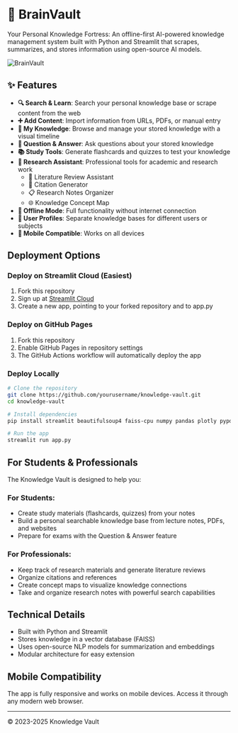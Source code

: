 # 🧠 BrainVault

Your Personal Knowledge Fortress: An offline-first AI-powered knowledge management system built with Python and Streamlit that scrapes, summarizes, and stores information using open-source AI models.

![BrainVault](assets/knowledge.svg)

## ✨ Features

- **🔍 Search & Learn**: Search your personal knowledge base or scrape content from the web
- **➕ Add Content**: Import information from URLs, PDFs, or manual entry
- **📖 My Knowledge**: Browse and manage your stored knowledge with a visual timeline
- **🤔 Question & Answer**: Ask questions about your stored knowledge
- **📚 Study Tools**: Generate flashcards and quizzes to test your knowledge
- **🔬 Research Assistant**: Professional tools for academic and research work
  - 📄 Literature Review Assistant
  - 📝 Citation Generator
  - 📋 Research Notes Organizer
  - 🌐 Knowledge Concept Map
- **🔌 Offline Mode**: Full functionality without internet connection
- **👥 User Profiles**: Separate knowledge bases for different users or subjects
- **📱 Mobile Compatible**: Works on all devices

## Deployment Options

### Deploy on Streamlit Cloud (Easiest)

1. Fork this repository
2. Sign up at [Streamlit Cloud](https://streamlit.io/cloud)
3. Create a new app, pointing to your forked repository and to app.py

### Deploy on GitHub Pages

1. Fork this repository
2. Enable GitHub Pages in repository settings
3. The GitHub Actions workflow will automatically deploy the app

### Deploy Locally

```bash
# Clone the repository
git clone https://github.com/yourusername/knowledge-vault.git
cd knowledge-vault

# Install dependencies
pip install streamlit beautifulsoup4 faiss-cpu numpy pandas plotly pypdf2 pytrends trafilatura torch

# Run the app
streamlit run app.py
```

## For Students & Professionals

The Knowledge Vault is designed to help you:

### For Students:
- Create study materials (flashcards, quizzes) from your notes
- Build a personal searchable knowledge base from lecture notes, PDFs, and websites
- Prepare for exams with the Question & Answer feature

### For Professionals:
- Keep track of research materials and generate literature reviews
- Organize citations and references
- Create concept maps to visualize knowledge connections
- Take and organize research notes with powerful search capabilities

## Technical Details

- Built with Python and Streamlit
- Stores knowledge in a vector database (FAISS)
- Uses open-source NLP models for summarization and embeddings
- Modular architecture for easy extension

## Mobile Compatibility

The app is fully responsive and works on mobile devices. Access it through any modern web browser.

---

© 2023-2025 Knowledge Vault
